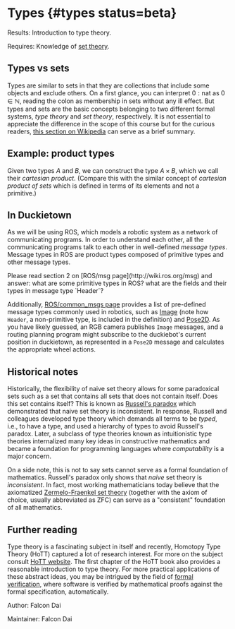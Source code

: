 # Types {#types status=beta}

<div class='requirements' markdown='1'>

Results: Introduction to type theory.

Requires: Knowledge of [set theory](#sets).

</div>

## Types vs sets

Types are similar to sets in that they are collections that include some objects and exclude others. On a first glance, you can interpret $0 : \text{nat}$ as $0 \in \mathbb{N}$, reading the colon as membership in sets without any ill effect. But types and sets are the basic concepts belonging to two different formal systems, _type theory_ and _set theory_, respectively. It is not essential to appreciate the difference in the scope of this course but for the curious readers, [this section on Wikipedia](https://en.wikipedia.org/wiki/Type_theory#Difference_from_set_theory) can serve as a brief summary.

## Example: product types

Given two types $A$ and $B$, we can construct the type $A \times B$, which we call their _cartesian product_. (Compare this with the similar concept of _cartesian product of sets_ which is defined in terms of its elements and not a primitive.)

## In Duckietown

As we will be using ROS, which models a robotic system as a network of communicating programs. In order to understand each other, all the communicating programs talk to each other in well-defined _message types_. Message types in ROS are product types composed of primitive types and other message types.

<div class='check' markdown="1">
Please read section 2 on [ROS/msg page](http://wiki.ros.org/msg) and answer: what are some primitive types in ROS? what are the fields and their types in message type `Header`?
</div>

Additionally, [ROS/common_msgs page](http://wiki.ros.org/common_msgs) provides a list of pre-defined message types commonly used in robotics, such as [Image](http://docs.ros.org/api/sensor_msgs/html/msg/Image.html) (note how `Header`, a non-primitive type, is included in the definition) and [Pose2D](http://docs.ros.org/api/geometry_msgs/html/msg/Pose2D.html). As you have likely guessed, an RGB camera publishes `Image` messages, and a routing planning program might subscribe to the duckiebot's current position in duckietown, as represented in a `Pose2D` message and calculates the appropriate wheel actions.

## Historical notes

Historically, the flexibility of naive set theory allows for some paradoxical sets such as a set that contains all sets that does not contain itself. Does this set contains itself? This is known as [Russell's paradox](https://en.wikipedia.org/wiki/Russell%27s_paradox) which demonstrated that naive set theory is inconsistent. In response, Russell and colleagues developed type theory which demands all terms to be _typed_, i.e., to have a type, and used a hierarchy of types to avoid Russell's paradox. Later, a subclass of type theories known as intuitionistic type theories internalized many key ideas in constructive mathematics and became a foundation for programming languages where _computability_ is a major concern.

On a side note, this is not to say sets cannot serve as a formal foundation of mathematics. Russell's paradox only shows that _naive_ set theory is _inconsistent_. In fact, most working mathematicians today believe that the axiomatized [Zermelo-Fraenkel set theory](https://en.wikipedia.org/wiki/Zermelo%E2%80%93Fraenkel_set_theory) (together with the axiom of choice, usually abbreviated as ZFC) can serve as a "consistent" foundation of all mathematics.

## Further reading

Type theory is a fascinating subject in itself and recently, Homotopy Type Theory (HoTT) captured a lot of research interest. For more on the subject consult [HoTT website](https://homotopytypetheory.org/). The first chapter of the HoTT book also provides a reasonable introduction to type theory. For more practical applications of these abstract ideas, you may be intrigued by the field of [formal verification](https://en.wikipedia.org/wiki/Formal_verification), where software is verified by mathematical proofs against the formal specification, automatically.

Author: Falcon Dai

Maintainer: Falcon Dai
